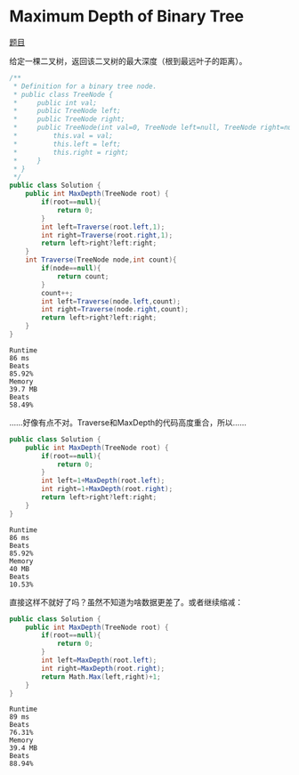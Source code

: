 # Maximum Depth of Binary Tree

[题目](https://leetcode.com/problems/maximum-depth-of-binary-tree/description/)

给定一棵二叉树，返回该二叉树的最大深度（根到最远叶子的距离）。

```c#
/**
 * Definition for a binary tree node.
 * public class TreeNode {
 *     public int val;
 *     public TreeNode left;
 *     public TreeNode right;
 *     public TreeNode(int val=0, TreeNode left=null, TreeNode right=null) {
 *         this.val = val;
 *         this.left = left;
 *         this.right = right;
 *     }
 * }
 */
public class Solution {
    public int MaxDepth(TreeNode root) {
        if(root==null){
            return 0;
        }
        int left=Traverse(root.left,1);
        int right=Traverse(root.right,1);
        return left>right?left:right;
    }
    int Traverse(TreeNode node,int count){
        if(node==null){
            return count;
        }
        count++;
        int left=Traverse(node.left,count);
        int right=Traverse(node.right,count);
        return left>right?left:right;
    }
}
```

```
Runtime
86 ms
Beats
85.92%
Memory
39.7 MB
Beats
58.49%
```

……好像有点不对。Traverse和MaxDepth的代码高度重合，所以……

```c#
public class Solution {
    public int MaxDepth(TreeNode root) {
        if(root==null){
            return 0;
        }
        int left=1+MaxDepth(root.left);
        int right=1+MaxDepth(root.right);
        return left>right?left:right;
    }
}
```

```
Runtime
86 ms
Beats
85.92%
Memory
40 MB
Beats
10.53%
```

直接这样不就好了吗？虽然不知道为啥数据更差了。或者继续缩减：

```c#
public class Solution {
    public int MaxDepth(TreeNode root) {
        if(root==null){
            return 0;
        }
        int left=MaxDepth(root.left);
        int right=MaxDepth(root.right);
        return Math.Max(left,right)+1;
    }
}
```

```
Runtime
89 ms
Beats
76.31%
Memory
39.4 MB
Beats
88.94%
```